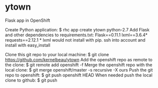 # ytown
Flask app in OpenShift

Create Python application:
    $ rhc app create ytown python-2.7
Add Flask and other dependencies to requirements.txt:
    Flask==0.11.1
    lxml==3.6.4*
    requests==2.12.1
    * lxml would not install with pip. ssh into account and install with easy_install

Clone this git repo to your local machine:
    $ git clone https://github.com/kernelbeau/ytown
Add the openshift repo as remote to the clone:
    $ git remote add openshift -f <openshift-git-repo-url>
Merge the openshift repo with the local clone:
    $ git merge openshift/master -s recursive -X ours
Push the git repo to openshift:
    $ git push openshift HEAD
When needed push the local clone to github:
    $ git push
